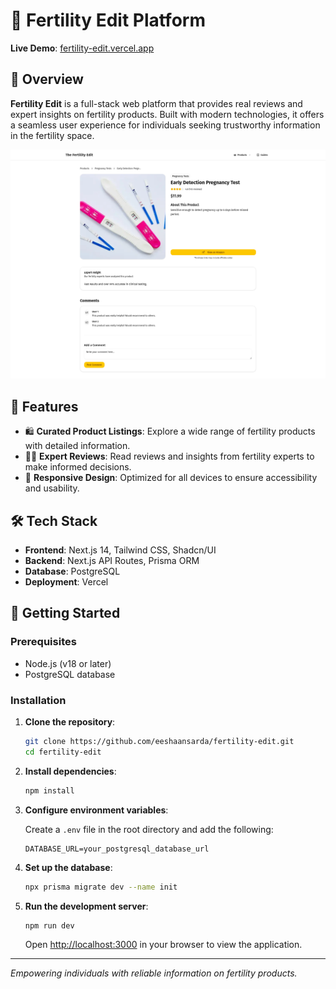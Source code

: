 # 🧬 Fertility Edit Platform

**Live Demo**: [fertility-edit.vercel.app](https://fertility-edit.vercel.app/)  

## 📝 Overview

**Fertility Edit** is a full-stack web platform that provides real reviews and expert insights on fertility products. Built with modern technologies, it offers a seamless user experience for individuals seeking trustworthy information in the fertility space.

![](./images/product-page.png)

## 🚀 Features

- 🛍️ **Curated Product Listings**: Explore a wide range of fertility products with detailed information.
- 🧑‍⚕️ **Expert Reviews**: Read reviews and insights from fertility experts to make informed decisions.
- 📱 **Responsive Design**: Optimized for all devices to ensure accessibility and usability.

## 🛠️ Tech Stack

- **Frontend**: Next.js 14, Tailwind CSS, Shadcn/UI
- **Backend**: Next.js API Routes, Prisma ORM
- **Database**: PostgreSQL
- **Deployment**: Vercel

## 🧰 Getting Started

### Prerequisites

- Node.js (v18 or later)
- PostgreSQL database

### Installation

1. **Clone the repository**:

   ```bash
   git clone https://github.com/eeshaansarda/fertility-edit.git
   cd fertility-edit
   ```

2. **Install dependencies**:

   ```bash
   npm install
   ```

3. **Configure environment variables**:

   Create a `.env` file in the root directory and add the following:

   ```env
   DATABASE_URL=your_postgresql_database_url
   ```

4. **Set up the database**:

   ```bash
   npx prisma migrate dev --name init
   ```

5. **Run the development server**:

   ```bash
   npm run dev
   ```

   Open [http://localhost:3000](http://localhost:3000) in your browser to view the application.

---

*Empowering individuals with reliable information on fertility products.*